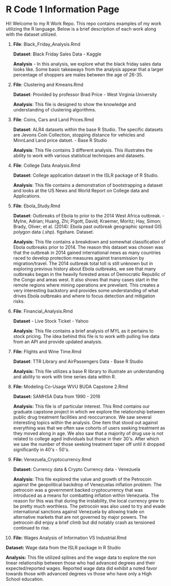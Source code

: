 # R Code 1 Information Page

Hi! Welcome to my R Work Repo. This repo contains examples of my work utilizing the R language. Below is a brief description of each work along with the dataset utilized. 

1) <b>File</b>: Black_Friday_Analysis.Rmd

   <b>Dataset</b>: Black Friday Sales Data - Kaggle

   <b>Analysis</b> - In this analysis, we explore what the black friday sales data looks like. Some basic takeaways from the analysis appear that a larger percentage of shoppers are males between the age of 26-35.

2) <b>File</b>: Clustering and Kmeans.Rmd

   <b>Dataset</b>: Provided by professor Brad Price - West Virginia University

   <b>Analysis</b>: This file is designed to show the knowledge and understanding of clustering algorithms. 

3) <b>File</b>: Coins, Cars and Land Prices.Rmd

   <b>Dataset</b>: ALR4 datasets within the base R Studio. The specific datasets are Jevons Coin Collection, stopping distance for vehicles and MinnLand Land price datset. - Base R Studio

   <b>Analysis</b>: This file contains 3 different analysis. This illustrates the ability to work with various statistical techniques and datasets.

4) <b>File</b>: College Data Analysis.Rmd

   <b>Dataset</b>: College application dataset in the ISLR package of R Studio.

   <b>Analysis</b>: This file contains a demonstration of bootstrapping a dataset and looks at the US News and World Report on College data and Applications. 

5) <b>File</b>: Ebola_Study.Rmd

   <b>Dataset</b>: Outbreaks of Ebola to prior to the 2014 West Africa outbreak. - Mylne, Adrian; Huang, Zhi; Pigott, David; Kraemer, Moritz; Hay, Simon; Brady, Oliver; et al. (2014): Ebola past outbreak geographic spread GIS polygon data (.shp). figshare. Dataset.

   <b>Analysis:</b> This file contains a breakdown and somewhat classification of Ebola outbreaks prior to 2014. The reason this dataset was chosen was that the outbreak in 2014 gained international news as many countries raced to develop protection measures against transmission by migration/travel. The 2014 outbreak total toll is still unknown but in exploring previous history about Ebola outbreaks, we see that many outbreaks began in the heavily forested areas of Democratic Republic of the Congo and areas west. It also shows that many cases start in the remote regions where mining operations are prevelant. This creates a very interesting backstory and provides some understanding of what drives Ebola outbreaks and where to focus detection and mitigation risks.

6) <b>File</b>: Financial_Analysis.Rmd

   <b>Dataset</b> - Live Stock Ticket - Yahoo

   <b>Analysis</b>: This file contains a brief analysis of MYL as it pertains to stock pricing. The idea behind this file is to work with pulling live data from an API and provide updated analysis.

7) <b>File:</b> Flights and Wine Time.Rmd

   <b>Dataset</b>: TTR Library and AirPassengers Data - Base R Studio

   <b>Analysis:</b> This file utilizes a base R library to illustrate an understanding and ability to work with time series data within R. 

8) <b>File:</b> Modeling Co-Usage WVU BUDA Capstone 2.Rmd

   <b>Dataset:</b> SAMHSA Data from 1990 - 2016

   <b>Analysis:</b> This file is of particular interest. This Rmd contains our graduate capstone project in which we explore the relationship between public drug treatment facilities and reoccurrance. We saw several interesting topics within the analysis. One item that stood out against everything was that we often saw cohorts of users seeking treatment as they moved along in age. We also saw that a majority of drug use is not related to college aged individuals but those in their 30's. After which we saw the number of those seeking treatment taper off until it dropped significantly in 40's - 50's.

9) <b>File:</b> Venezuela_Cryptocurrency.Rmd

   <b>Dataset:</b> Currency data & Crypto Currency data - Venezuela

   <b>Analysis:</b> This file explored the value and growth of the Petrocoin against the geopolitical backdrop of Venezuelas inflation problem. The petrocoin was a government backed cryptocurrency that was introduced as a means for combatting inflation within Venezuela. The reason for this was that during the instability, the local currency grew to be pretty much worthless. The petrocoin was also used to try and evade international sanctions against Venezuela by allowing trade on alternative markets that are not governed by major powers. The petrocoin did enjoy a brief climb but did notably crash as tensioned continued to rise. 

10) <b>File:</b> Wages Analysis of Information VS Industrial.Rmd

   <b>Dataset:</b> Wage data from the ISLR package in R Studio

   <b>Analysis:</b> This file utilized splines and the wage data to explore the non linear relationship between those who had advanced degrees and their expected/reported wages. Reported wage data did exhibit a noted favor towards those with advanced degrees vs those who have only a High School education. 

